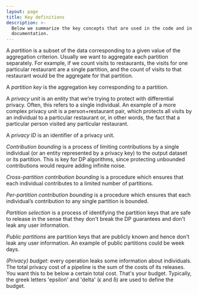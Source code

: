 ```yaml
---
layout: page
title: Key definitions
description: >-
  Below we summarize the key concepts that are used in the code and in the
  documentation.
---
```


A *partition* is a subset of the data corresponding to a given value of the
aggregation criterion. Usually we want to aggregate each partition separately.
For example, if we count visits to restaurants, the visits for one particular
restaurant are a single partition, and the count of visits to that restaurant
would be the aggregate for that partition.

A *partition key* is the aggregation key corresponding to a partition.

A *privacy unit* is an entity that we’re trying to protect with differential
privacy. Often, this refers to a single individual. An example of a more complex
privacy unit is a person+restaurant pair, which protects all visits by an
individual to a particular restaurant or, in other words, the fact that a
particular person visited any particular restaurant.

A *privacy ID* is an identifier of a privacy unit.

*Contribution bounding* is a process of limiting contributions by a single
individual (or an entity represented by a privacy key) to the output dataset or
its partition. This is key for DP algorithms, since protecting unbounded
contributions would require adding infinite noise.

*Cross-partition contribution bounding* is a procedure which ensures that each
individual contributes to a limited number of partitions.

*Per-partition contribution bounding* is a procedure which ensures that each
individual’s contribution to any single partition is bounded.

*Partition selection* is a process of identifying the partition keys that are
safe to release in the sense that they don't break the DP guarantees and don't
leak any user information.

*Public partitions* are partition keys that are publicly known and hence don't
leak any user information. An example of public partitions could be week days.

*(Privacy) budget*: every operation leaks some information about individuals.
The total privacy cost of a pipeline is the sum of the costs of its releases.
You want this to be below a certain total cost. That's your budget. Typically,
the greek letters 'epsilon' and 'delta' (ϵ and δ) are used to define the budget.
